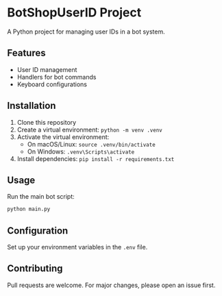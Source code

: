 # BotShopUserID Project

A Python project for managing user IDs in a bot system.

## Features

- User ID management
- Handlers for bot commands
- Keyboard configurations

## Installation

1. Clone this repository
2. Create a virtual environment: `python -m venv .venv`
3. Activate the virtual environment:
   - On macOS/Linux: `source .venv/bin/activate`
   - On Windows: `.venv\Scripts\activate`
4. Install dependencies: `pip install -r requirements.txt`

## Usage

Run the main bot script:

```bash
python main.py
```

## Configuration

Set up your environment variables in the `.env` file.

## Contributing

Pull requests are welcome. For major changes, please open an issue first.
